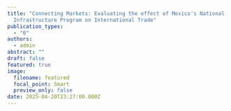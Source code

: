 ```yaml
---
title: "Connecting Markets: Evaluating the effect of Mexico's National
  Infrastructure Program on International Trade"
publication_types:
  - "0"
authors:
  - admin
abstract: ""
draft: false
featured: true
image:
  filename: featured
  focal_point: Smart
  preview_only: false
date: 2025-04-20T23:27:00.000Z
---
```

